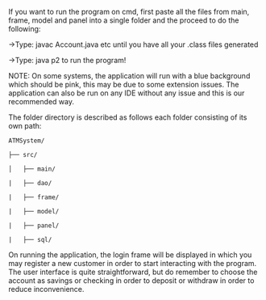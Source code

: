 
If you want to run the program on cmd, first paste all the files from main, frame, model and panel into a single folder and the proceed to do the following:

 ->Type: javac Account.java etc until you have all your .class files generated
 
 ->Type: java p2 to run the program!

NOTE: On some systems, the application will run with a blue background which should be pink, this may be due to some extension issues.
The application can also be run on any IDE without any issue and this is our recommended way.


The folder directory is described as follows each folder consisting of its own path:

	ATMSystem/​

	├── src/​

	│   ├── main/​

	|   ├── dao/​

	|   ├── frame/​

	|   ├── model/​

	|   ├── panel/​

	|   ├── sql/

On running the application, the login frame will be displayed in which you may register a new customer in order to start interacting with the program.
The user interface is quite straightforward, but do remember to choose the account as savings or checking in order to deposit or withdraw in order to reduce inconvenience.
